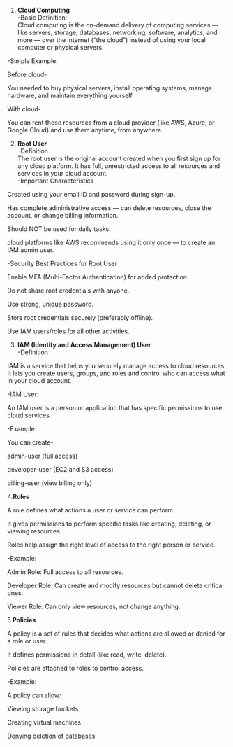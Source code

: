 1. **Cloud Computing**<br>
-Basic Definition:<br>
Cloud computing is the on-demand delivery of computing services — like servers, storage, databases, networking, software, analytics, and more — over the internet (“the cloud”) instead of using your local computer or physical servers.<br>

-Simple Example:<br>

Before cloud-<br>

You needed to buy physical servers, install operating systems, manage hardware, and maintain everything yourself.<br>

With cloud-<br>

You can rent these resources from a cloud provider (like AWS, Azure, or Google Cloud) and use them anytime, from anywhere.<br>

2. **Root User**<br>
-Definition<br>
The root user is the original account created when you first sign up for any cloud platform. It has full, unrestricted access to all resources and services in your cloud account.<br>
-Important Characteristics <br>

Created using your email ID and password during sign-up.<br>

Has complete administrative access — can delete resources, close the account, or change billing information.<br>

Should NOT be used for daily tasks.<br>

cloud platforms like AWS recommends using it only once — to create an IAM admin user.<br>

-Security Best Practices for Root User

Enable MFA (Multi-Factor Authentication) for added protection.<br>

Do not share root credentials with anyone.<br>

Use strong, unique password.<br>

Store root credentials securely (preferably offline).<br>

Use IAM users/roles for all other activities.<br>

3. **IAM (Identity and Access Management) User**<br>
-Definition<br>

IAM is a service that helps you securely manage access to cloud resources.
It lets you create users, groups, and roles and control who can access what in your cloud account.<br>

-IAM User:<br>

An IAM user is a person or application that has specific permissions to use cloud services.<br>

-Example:<br>

You can create-<br>

admin-user (full access)<br>

developer-user (EC2 and S3 access)<br>

billing-user (view billing only)<br>

4.**Roles**<br>

A role defines what actions a user or service can perform.<br>

It gives permissions to perform specific tasks like creating, deleting, or viewing resources.

Roles help assign the right level of access to the right person or service.

-Example:<br>

Admin Role: Full access to all resources.<br>

Developer Role: Can create and modify resources but cannot delete critical ones.<br>

Viewer Role: Can only view resources, not change anything.<br>

5.**Policies**<br>

A policy is a set of rules that decides what actions are allowed or denied for a role or user.<br>

It defines permissions in detail (like read, write, delete).<br>

Policies are attached to roles to control access.<br>

-Example:<br>

A policy can allow:<br>

Viewing storage buckets<br>

Creating virtual machines<br>

Denying deletion of databases<br>